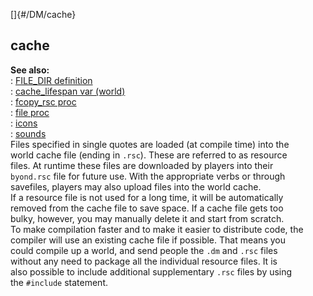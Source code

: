 []{#/DM/cache}    
## cache    
**See also:**    
:   [FILE_DIR definition](/ref/DM/preprocessor/define/FILE_DIR.md)    
:   [cache_lifespan var (world)](/ref/world/var/cache_lifespan.md)    
:   [fcopy_rsc proc](/ref/proc/fcopy_rsc.md)    
:   [file proc](/ref/proc/file.md)    
:   [icons](/ref/DM/icon.md)    
:   [sounds](/ref/DM/sound.md)    
Files specified in single quotes are loaded (at compile time) into the    
world cache file (ending in `.rsc`). These are referred to as resource    
files. At runtime these files are downloaded by players into their    
`byond.rsc` file for future use. With the appropriate verbs or through    
savefiles, players may also upload files into the world cache.    
If a resource file is not used for a long time, it will be automatically    
removed from the cache file to save space. If a cache file gets too    
bulky, however, you may manually delete it and start from scratch.    
To make compilation faster and to make it easier to distribute code, the    
compiler will use an existing cache file if possible. That means you    
could compile up a world, and send people the `.dm` and `.rsc` files    
without any need to package all the individual resource files. It is    
also possible to include additional supplementary `.rsc` files by using    
the `#include` statement.  